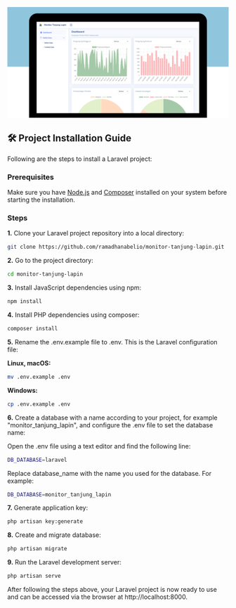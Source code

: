 ![Dashboard Kunjungan Wisata Pantai Tanjung Lapin Thumbnail](public/img/Thumbnail.png)

## 🛠️ Project Installation Guide

Following are the steps to install a Laravel project:

### Prerequisites

Make sure you have [Node.js](https://nodejs.org/) and [Composer](https://getcomposer.org/) installed on your system before starting the installation.

### Steps

**1.** Clone your Laravel project repository into a local directory:

```bash
git clone https://github.com/ramadhanabelio/monitor-tanjung-lapin.git
```

**2.** Go to the project directory:

```bash
cd monitor-tanjung-lapin
```

**3.** Install JavaScript dependencies using npm:

```bash
npm install
```

**4.** Install PHP dependencies using composer:

```bash
composer install
```

**5.** Rename the .env.example file to .env. This is the Laravel configuration file:

**Linux, macOS:**

```bash
mv .env.example .env
```

**Windows:**

```bash
cp .env.example .env
```

**6.** Create a database with a name according to your project, for example "monitor_tanjung_lapin", and configure the .env file to set the database name:

Open the .env file using a text editor and find the following line:

```bash
DB_DATABASE=laravel
```

Replace database_name with the name you used for the database. For example:

```bash
DB_DATABASE=monitor_tanjung_lapin
```

**7.** Generate application key:

```bash
php artisan key:generate
```

**8.** Create and migrate database:

```bash
php artisan migrate
```

**9.** Run the Laravel development server:

```bash
php artisan serve
```

After following the steps above, your Laravel project is now ready to use and can be accessed via the browser at http://localhost:8000.
